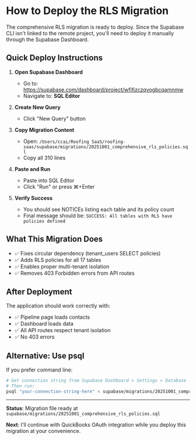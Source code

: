# How to Deploy the RLS Migration

The comprehensive RLS migration is ready to deploy. Since the Supabase CLI isn't linked to the remote project, you'll need to deploy it manually through the Supabase Dashboard.

## Quick Deploy Instructions

1. **Open Supabase Dashboard**
   - Go to: https://supabase.com/dashboard/project/wfifizczqvogbcqamnmw
   - Navigate to: **SQL Editor**

2. **Create New Query**
   - Click "New Query" button

3. **Copy Migration Content**
   - Open: `/Users/ccai/Roofing SaaS/roofing-saas/supabase/migrations/20251001_comprehensive_rls_policies.sql`
   - Copy all 310 lines

4. **Paste and Run**
   - Paste into SQL Editor
   - Click "Run" or press ⌘+Enter

5. **Verify Success**
   - You should see NOTICEs listing each table and its policy count
   - Final message should be: `SUCCESS: All tables with RLS have policies defined`

## What This Migration Does

- ✅ Fixes circular dependency (tenant_users SELECT policies)
- ✅ Adds RLS policies for all 17 tables
- ✅ Enables proper multi-tenant isolation
- ✅ Removes 403 Forbidden errors from API routes

## After Deployment

The application should work correctly with:
- ✅ Pipeline page loads contacts
- ✅ Dashboard loads data
- ✅ All API routes respect tenant isolation
- ✅ No 403 errors

## Alternative: Use psql

If you prefer command line:

```bash
# Get connection string from Supabase Dashboard > Settings > Database
# Then run:
psql "your-connection-string-here" < supabase/migrations/20251001_comprehensive_rls_policies.sql
```

---

**Status**: Migration file ready at `supabase/migrations/20251001_comprehensive_rls_policies.sql`

**Next**: I'll continue with QuickBooks OAuth integration while you deploy this migration at your convenience.
